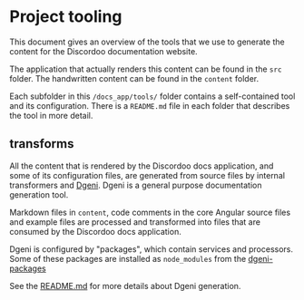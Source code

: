 # Project tooling

This document gives an overview of the tools that we use to generate the content for the 
Discordoo documentation website.

The application that actually renders this content can be found in the `src` folder.
The handwritten content can be found in the `content` folder.

Each subfolder in this `/docs_app/tools/` folder contains a self-contained tool and its configuration. 
There is a `README.md` file in each folder that describes the tool in more detail.

## transforms

All the content that is rendered by the Discordoo docs application, and some of its configuration files,
are generated from source files by internal transformers and [Dgeni](https://github.com/angular/dgeni). 
Dgeni is a general purpose documentation generation tool.

Markdown files in `content`, code comments in the core Angular source files and example
files are processed and transformed into files that are consumed by the Discordoo docs application.

Dgeni is configured by "packages", which contain services and processors. Some of these packages are
installed as `node_modules` from the [dgeni-packages](https://github.com/angular/dgeni-packages)

See the [README.md](transforms/dgeni/README.md) for more details about Dgeni generation.
